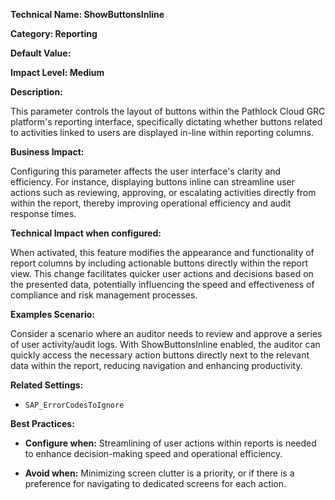 **Technical Name: ShowButtonsInline**

**Category: Reporting**

**Default Value:**

**Impact Level: Medium**

**Description:**

This parameter controls the layout of buttons within the Pathlock Cloud GRC platform's reporting interface, specifically dictating whether buttons related to activities linked to users are displayed in-line within reporting columns.

**Business Impact:**

Configuring this parameter affects the user interface's clarity and efficiency. For instance, displaying buttons inline can streamline user actions such as reviewing, approving, or escalating activities directly from within the report, thereby improving operational efficiency and audit response times.

**Technical Impact when configured:**

When activated, this feature modifies the appearance and functionality of report columns by including actionable buttons directly within the report view. This change facilitates quicker user actions and decisions based on the presented data, potentially influencing the speed and effectiveness of compliance and risk management processes.

**Examples Scenario:**

Consider a scenario where an auditor needs to review and approve a series of user activity/audit logs. With ShowButtonsInline enabled, the auditor can quickly access the necessary action buttons directly next to the relevant data within the report, reducing navigation and enhancing productivity.

**Related Settings:**

- `SAP_ErrorCodesToIgnore`

**Best Practices:** 

- **Configure when:** Streamlining of user actions within reports is needed to enhance decision-making speed and operational efficiency.
  
- **Avoid when:** Minimizing screen clutter is a priority, or if there is a preference for navigating to dedicated screens for each action.